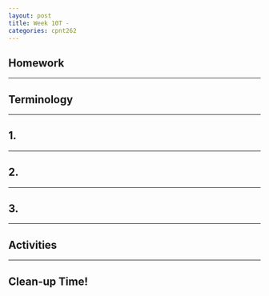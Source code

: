 ```yaml
---
layout: post
title: Week 10T - 
categories: cpnt262
---
```


## Homework

---

## Terminology

---

## 1. 

---

## 2. 

---

## 3. 

---

## Activities

---

## Clean-up Time!